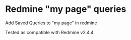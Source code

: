 Redmine "my page" queries
=======================

Add Saved Queries to "my page" in redmine

Tested as compatible with Redmine v2.4.4
